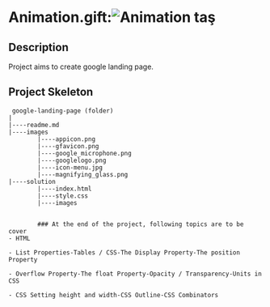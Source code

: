 # Animation.gift:![Animation taş](https://user-images.githubusercontent.com/118935193/213814629-1da0c98d-eb50-4f02-bbe3-45c4889a52a2.gif)













## Description
Project aims to create google landing page.
## Project Skeleton 

```
 google-landing-page (folder)
|
|----readme.md               
|----images            
        |----appicon.png   
        |----gfavicon.png
		|----google_microphone.png
		|----googlelogo.png
		|----icon-menu.jpg
		|----magnifying_glass.png
|----solution
        |----index.html  
        |----style.css   
        |----images


        ### At the end of the project, following topics are to be cover
- HTML 

- List Properties-Tables / CSS-The Display Property-The position Property

- Overflow Property-The float Property-Opacity / Transparency-Units in CSS

- CSS Setting height and width-CSS Outline-CSS Combinators
